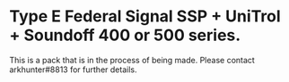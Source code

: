 # Type E Federal Signal SSP + UniTrol + Soundoff 400 or 500 series. 

This is a pack that is in the process of being made. Please contact arkhunter#8813 for further details.